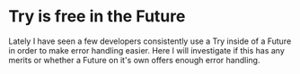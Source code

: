 # Try is free in the Future
Lately I have seen a few developers consistently use a Try inside of a Future in order to make error handling easier. Here I will investigate if this has any merits or whether a Future on it's own offers enough error handling.